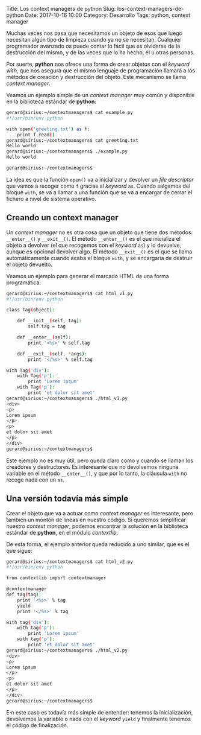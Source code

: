 Title: Los context managers de python
Slug: los-context-managers-de-python
Date: 2017-10-16 10:00
Category: Desarrollo
Tags: python, context manager



Muchas veces nos pasa que necesitamos un objeto de esos que luego necesitan algún tipo de limpieza cuando ya no se necesitan. Cualquier programador avanzado os puede contar lo fácil que es olvidarse de la destrucción del mismo, y de las veces que lo ha hecho, él u otras personas.

Por suerte, **python** nos ofrece una forma de crear objetos con el *keyword with*, que nos asegura que el mismo lenguaje de programación llamará a los métodos de creación y destrucción del objeto. Este mecanismo se llama *context manager*.

Veamos un ejemplo simple de un *context manager* muy común y disponible en la biblioteca estándar de **python**:

```bash
gerard@sirius:~/contextmanagers$ cat example.py 
#!/usr/bin/env python

with open('greeting.txt') as f:
    print f.read()
gerard@sirius:~/contextmanagers$ cat greeting.txt 
Hello world
gerard@sirius:~/contextmanagers$ ./example.py 
Hello world

gerard@sirius:~/contextmanagers$ 
```

La idea es que la función `open()` va a inicializar y devolver un *file descriptor* que vamos a recoger como `f` gracias al *keyword* `as`. Cuando salgamos del bloque `with`, se va a llamar a una función que se va a encargar de cerrar el fichero a nivel de sistema operativo.

## Creando un context manager

Un *context manager* no es otra cosa que un objeto que tiene dos métodos: `__enter__()` y `__exit__()`. El método `__enter__()` es el que inicializa el objeto a devolver (el que recogemos con el *keyword* `as`) y lo devuelve, aunque es opcional devolver algo. El método `__exit__()` es el que se llama automáticamente cuando acaba el bloque `with`, y se encargaría de destruir el objeto devuelto.

Veamos un ejemplo para generar el marcado HTML de una forma programática:

```bash
gerard@sirius:~/contextmanagers$ cat html_v1.py 
#!/usr/bin/env python

class Tag(object):

    def __init__(self, tag):
        self.tag = tag

    def __enter__(self):
        print '<%s>' % self.tag

    def __exit__(self, *args):
        print '</%s>' % self.tag

with Tag('div'):
    with Tag('p'):
        print 'Lorem ipsum'
    with Tag('p'):
        print 'et dolor sit amet'
gerard@sirius:~/contextmanagers$ ./html_v1.py 
<div>
<p>
Lorem ipsum
</p>
<p>
et dolor sit amet
</p>
</div>
gerard@sirius:~/contextmanagers$ 
```

Este ejemplo no es muy útil, pero queda claro como y cuando se llaman los creadores y destructores. Es interesante que no devolvemos ninguna variable en el método `__enter__()`, y que por lo tanto, la cláusula `with` no recoge nada con un `as`.

## Una versión todavía más simple

Crear el objeto que va a actuar como *context manager* es interesante, pero también un montón de líneas en nuestro código. Si queremos simplificar nuestro *context manager*, podemos encontrar la solución en la biblioteca estándar de **python**, en el módulo *contextlib*.

De esta forma, el ejemplo anterior queda reducido a uno similar, que es el que sigue:

```bash
gerard@sirius:~/contextmanagers$ cat html_v2.py 
#!/usr/bin/env python

from contextlib import contextmanager

@contextmanager
def tag(tag):
    print '<%s>' % tag
    yield
    print '</%s>' % tag

with tag('div'):
    with tag('p'):
        print 'Lorem ipsum'
    with tag('p'):
        print 'et dolor sit amet'
gerard@sirius:~/contextmanagers$ ./html_v2.py 
<div>
<p>
Lorem ipsum
</p>
<p>
et dolor sit amet
</p>
</div>
gerard@sirius:~/contextmanagers$ 
```

E·n este caso es todavía más simple de entender: tenemos la inicialización, devolvemos la variable o nada con el *keyword* `yield` y finalmente tenemos el código de finalización.
